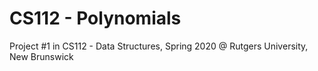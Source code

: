 # CS112 - Polynomials
Project #1 in CS112 - Data Structures, Spring 2020 @ Rutgers University, New Brunswick

